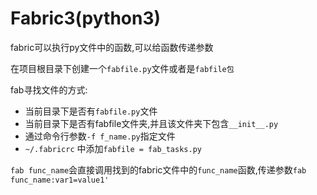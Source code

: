 # Fabric3(python3)

fabric可以执行py文件中的函数,可以给函数传递参数

在项目根目录下创建一个`fabfile.py`文件或者是`fabfile包`

fab寻找文件的方式:

- 当前目录下是否有`fabfile.py`文件
- 当前目录下是否有fabfile文件夹,并且该文件夹下包含`__init__.py`
- 通过命令行参数`-f f_name.py`指定文件
- `~/.fabricrc` 中添加`fabfile = fab_tasks.py`

`fab func_name`会直接调用找到的fabric文件中的`func_name`函数,传递参数`fab func_name:var1=value1'`

